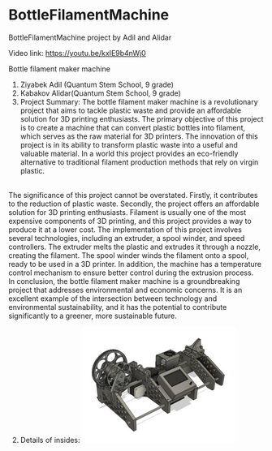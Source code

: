 # BottleFilamentMachine
BottleFilamentMachine project by Adil and Alidar

Video link: https://youtu.be/kxIE9b4nWj0

Bottle filament maker machine
1.	Ziyabek Adil (Quantum Stem School, 9 grade)
2.	Kabakov Alidar(Quantum Stem School, 9 grade)
1. Project Summary:
The bottle filament maker machine is a revolutionary project that aims to tackle plastic waste and provide an affordable solution for 3D printing enthusiasts. The primary objective of this project is to create a machine that can convert plastic bottles into filament, which serves as the raw material for 3D printers.
The innovation of this project is in its ability to transform plastic waste into a useful and valuable material. In a world this project provides an eco-friendly alternative to traditional filament production methods that rely on virgin plastic.
<br>
The significance of this project cannot be overstated. Firstly, it contributes to the reduction of plastic waste. Secondly, the project offers an affordable solution for 3D printing enthusiasts. Filament is usually one of the most expensive components of 3D printing, and this project provides a way to produce it at a lower cost.
The implementation of this project involves several technologies, including an extruder, a spool winder, and speed controllers. The extruder melts the plastic and extrudes it through a nozzle, creating the filament. The spool winder winds the filament onto a spool, ready to be used in a 3D printer. In addition, the machine has a temperature control mechanism to ensure better control during the extrusion process.
<br>
In conclusion, the bottle filament maker machine is a groundbreaking project that addresses environmental and economic concerns. It is an excellent example of the intersection between technology and environmental sustainability, and it has the potential to contribute significantly to a greener, more sustainable future.

2.	Details of insides:
![alt text](https://github.com/alikhanquantum/BottleFilamentMachine/blob/main/shcematics.jpg)
